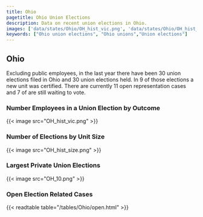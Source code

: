 ```yaml
---
title: Ohio
pagetitle: Ohio Union Elections
description: Data on recent union elections in Ohio.
images: ['data/states/Ohio/OH_hist_vic.png', 'data/states/Ohio/OH_hist_size.png', 'data/states/Ohio/OH_10.png']
keywords: ["Ohio union elections", "Ohio unions","Union elections"]
---
```

##  Ohio

Excluding public employees, in the last year there have been 30 union elections filed in Ohio and 30 union elections held. In 9 of those elections a new unit was certified. There are currently 11 open representation cases and 7 of are still waiting to vote.

### Number Employees in a Union Election by Outcome
{{< image src="OH_hist_vic.png" >}}

### Number of Elections by Unit Size
{{< image src="OH_hist_size.png" >}}

### Largest Private Union Elections
{{< image src="OH_10.png" >}}

### Open Election Related Cases
{{< readtable table="/tables/Ohio/open.html" >}}

